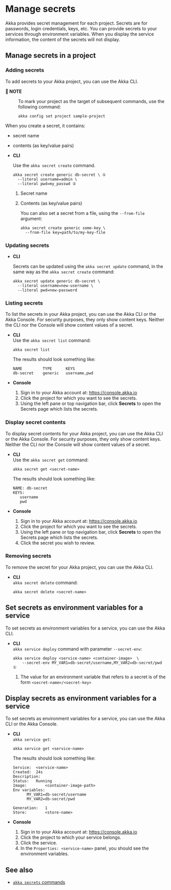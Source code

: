 # Manage secrets

Akka provides secret management for each project. Secrets are for passwords, login credentials, keys, etc. You can provide secrets to your services through environment variables. When you display the service information, the content of the secrets will not display.

## Manage secrets in a project

### Adding secrets

To add secrets to your Akka project, you can use the Akka CLI.

<dl><dt><strong>📌 NOTE</strong></dt><dd>

To mark your project as the target of subsequent commands, use the following command:

```command window
akka config set project sample-project
```
</dd></dl>

When you create a secret, it contains:

* secret name
* contents (as key/value pairs)

* **CLI**

  Use the `akka secret create` command.

  ```command line
  akka secret create generic db-secret \ ①
    --literal username=admin \
    --literal pwd=my_passwd ②
  ```

  1. Secret name
  2. Contents (as key/value pairs)

     You can also set a secret from a file, using the `--from-file` argument:

     ```command line
     akka secret create generic some-key \
       --from-file key=path/to/my-key-file
     ```

### Updating secrets

* **CLI**

  Secrets can be updated using the `akka secret update` command, in the same way as the `akka secret create` command:

  ```command line
  akka secret update generic db-secret \
    --literal username=new-username \
    --literal pwd=new-password
  ```

### Listing secrets

To list the secrets in your Akka project, you can use the Akka CLI or the Akka Console. For security purposes, they only show content keys. Neither the CLI nor the Console will show content values of a secret.

* **CLI**\
Use the `akka secret list` command:

  ```command line
  akka secret list
  ```

  The results should look something like:

  ```
  NAME         TYPE      KEYS                             
  db-secret    generic   username,pwd  
  ```

* **Console**

  1. Sign in to your Akka account at: https://console.akka.io
  2. Click the project for which you want to see the secrets.
  3. Using the left pane or top navigation bar, click **Secrets** to open the Secrets page which lists the secrets.

### Display secret contents

To display secret contents for your Akka project, you can use the Akka CLI or the Akka Console. For security purposes, they only show content keys. Neither the CLI nor the Console will show content values of a secret.

* **CLI**\
Use the `akka secret get` command:

  ```command line
  akka secret get <secret-name>
  ```

  The results should look something like:

  ```
  NAME: db-secret
  KEYS:
     username
     pwd
  ```

* **Console**

  1. Sign in to your Akka account at: https://console.akka.io
  2. Click the project for which you want to see the secrets.
  3. Using the left pane or top navigation bar, click **Secrets** to open the Secrets page which lists the secrets.
  4. Click the secret you wish to review.

### Removing secrets

To remove the secret for your Akka project, you can use the Akka CLI.

* **CLI**\
`akka secret delete` command:

  ```command line
  akka secret delete <secret-name>
  ```

## Set secrets as environment variables for a service
To set secrets as environment variables for a service, you can use the Akka CLI.

* **CLI**\
`akka service deploy` command with parameter `--secret-env`:

  ```command line
  akka service deploy <service-name> <container-image>  \
      --secret-env MY_VAR1=db-secret/username,MY_VAR2=db-secret/pwd  ①
  ```

  1. The value for an environment variable that refers to a secret is of the form `<secret-name>/<secret-key>`

## Display secrets as environment variables for a service
To set secrets as environment variables for a service, you can use the Akka CLI or the Akka Console.

* **CLI**\
`akka service get`:

  ```command line
  akka service get <service-name>
  ```

  The results should look something like:

  ```
  Service: 	<service-name>
  Created: 	24s
  Description:
  Status: 	Running
  Image: 		<container-image-path>
  Env variables:
  		MY_VAR1=db-secret/username
  		MY_VAR2=db-secret/pwd

  Generation: 	1
  Store: 		<store-name>
  ```

* **Console**

  1. Sign in to your Akka account at: https://console.akka.io
  2. Click the project to which your service belongs.
  3. Click the service.
  4. In the `Properties: <service-name>` panel, you should see the environment variables.

## See also

* [`akka secrets` commands](reference:cli/akka-cli/akka_secrets.adoc#_see_also)
